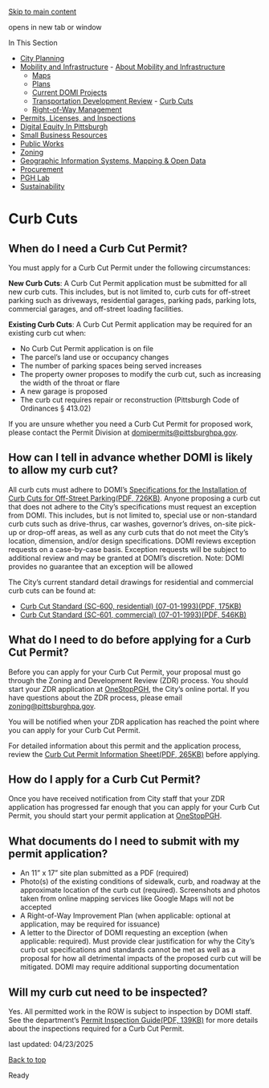 [Skip to main content](https://www.pittsburghpa.gov/Business-Development/Mobility-and-Infrastructure/Transportation-Development-Review/Curb-Cuts#main-content)

opens in new tab or window

In This Section

- [City Planning](https://www.pittsburghpa.gov/Business-Development/City-Planning)
- [Mobility and Infrastructure](https://www.pittsburghpa.gov/Business-Development/Mobility-and-Infrastructure)  - [About Mobility and Infrastructure](https://www.pittsburghpa.gov/Business-Development/Mobility-and-Infrastructure/About-Mobility-and-Infrastructure)
  - [Maps](https://www.pittsburghpa.gov/Business-Development/Mobility-and-Infrastructure/Maps)
  - [Plans](https://www.pittsburghpa.gov/Business-Development/Mobility-and-Infrastructure/Plans)
  - [Current DOMI Projects](https://www.pittsburghpa.gov/Business-Development/Mobility-and-Infrastructure/Current-DOMI-Projects)
  - [Transportation Development Review](https://www.pittsburghpa.gov/Business-Development/Mobility-and-Infrastructure/Transportation-Development-Review)    - [Curb Cuts](https://www.pittsburghpa.gov/Business-Development/Mobility-and-Infrastructure/Transportation-Development-Review/Curb-Cuts)
  - [Right-of-Way Management](https://www.pittsburghpa.gov/Business-Development/Mobility-and-Infrastructure/Right-of-Way-Management)
- [Permits, Licenses, and Inspections](https://www.pittsburghpa.gov/Business-Development/Permits-Licenses-and-Inspections)
- [Digital Equity In Pittsburgh](https://www.pittsburghpa.gov/Business-Development/Digital-Equity-In-Pittsburgh)
- [Small Business Resources](https://www.pittsburghpa.gov/Business-Development/Small-Business-Resources)
- [Public Works](https://www.pittsburghpa.gov/Business-Development/Public-Works)
- [Zoning](https://www.pittsburghpa.gov/Business-Development/Zoning)
- [Geographic Information Systems, Mapping & Open Data](https://www.pittsburghpa.gov/Business-Development/Geographic-Information-Systems-Mapping-Open-Data)
- [Procurement](https://www.pittsburghpa.gov/Business-Development/Procurement)
- [PGH Lab](https://www.pittsburghpa.gov/Business-Development/PGH-Lab)
- [Sustainability](https://www.pittsburghpa.gov/Business-Development/Sustainability)

# Curb Cuts

## When do I need a Curb Cut Permit?

You must apply for a Curb Cut Permit under the following circumstances:

**New Curb Cuts**: A Curb Cut Permit application must be submitted for all new curb cuts. This includes, but is not limited to, curb cuts for off-street parking such as driveways, residential garages, parking pads, parking lots, commercial garages, and off-street loading facilities.

**Existing Curb Cuts**: A Curb Cut Permit application may be required for an existing curb cut when:

- No Curb Cut Permit application is on file
- The parcel’s land use or occupancy changes
- The number of parking spaces being served increases
- The property owner proposes to modify the curb cut, such as increasing the width of the throat or flare
- A new garage is proposed
- The curb cut requires repair or reconstruction (Pittsburgh Code of Ordinances § 413.02)

If you are unsure whether you need a Curb Cut Permit for proposed work, please contact the Permit Division at [domipermits@pittsburghpa.gov](mailto:domipermits@pittsburghpa.gov).

## How can I tell in advance whether DOMI is likely to allow my curb cut?

All curb cuts must adhere to DOMI’s [Specifications for the Installation of Curb Cuts for Off-Street Parking(PDF, 726KB)](https://www.pittsburghpa.gov/files/assets/city/v/1/domi/documents/policies-and-standards/24453_curb_cut_specifications_for_off_street_parking_-_march_2024_updates.pdf). Anyone proposing a curb cut that does not adhere to the City’s specifications must request an exception from DOMI. This includes, but is not limited to, special use or non-standard curb cuts such as drive-thrus, car washes, governor’s drives, on-site pick-up or drop-off areas, as well as any curb cuts that do not meet the City’s location, dimension, and/or design specifications. DOMI reviews exception requests on a case-by-case basis. Exception requests will be subject to additional review and may be granted at DOMI’s discretion. Note: DOMI provides no guarantee that an exception will be allowed

The City’s current standard detail drawings for residential and commercial curb cuts can be found at:

- [Curb Cut Standard (SC-600, residential) (07-01-1993)(PDF, 175KB)](https://www.pittsburghpa.gov/files/assets/city/v/1/domi/documents/7847_sc-600_residential_curb_cut_standard_07_01_1993.pdf)
- [Curb Cut Standard (SC-601, commercial) (07-01-1993)(PDF, 546KB)](https://www.pittsburghpa.gov/files/assets/city/v/1/domi/documents/7849_sc-601_commercial_curb_cut_standard_07_01_1993.pdf)

## What do I need to do before applying for a Curb Cut Permit?

Before you can apply for your Curb Cut Permit, your proposal must go through the Zoning and Development Review (ZDR) process. You should start your ZDR application at [OneStopPGH](https://www.pittsburghpa.gov/Business-Development/Permits-Licenses-and-Inspections/OneStopPGH), the City’s online portal. If you have questions about the ZDR process, please email [zoning@pittsburghpa.gov](mailto:zoning@pittsburghpa.gov).

You will be notified when your ZDR application has reached the point where you can apply for your Curb Cut Permit.

For detailed information about this permit and the application process, review the [Curb Cut Permit Information Sheet(PDF, 265KB)](https://www.pittsburghpa.gov/files/assets/city/v/1/domi/documents/9421_curb_cut_permit_information_sheet_5.6.20.pdf) before applying.

## How do I apply for a Curb Cut Permit?

Once you have received notification from City staff that your ZDR application has progressed far enough that you can apply for your Curb Cut Permit, you should start your permit application at [OneStopPGH](https://www.pittsburghpa.gov/Business-Development/Permits-Licenses-and-Inspections/OneStopPGH).

## What documents do I need to submit with my permit application?

- An 11” x 17” site plan submitted as a PDF (required)
- Photo(s) of the existing conditions of sidewalk, curb, and roadway at the approximate location of the curb cut (required). Screenshots and photos taken from online mapping services like Google Maps will not be accepted
- A Right-of-Way Improvement Plan (when applicable: optional at application, may be required for issuance)
- A letter to the Director of DOMI requesting an exception (when applicable: required). Must provide clear justification for why the City’s curb cut specifications and standards cannot be met as well as a proposal for how all detrimental impacts of the proposed curb cut will be mitigated. DOMI may require additional supporting documentation

## Will my curb cut need to be inspected?

Yes. All permitted work in the ROW is subject to inspection by DOMI staff. See the department’s [Permit Inspection Guide(PDF, 139KB)](https://www.pittsburghpa.gov/files/assets/city/v/1/domi/documents/10639_permit_inspection_guide_7.14.20.pdf) for more details about the inspections required for a Curb Cut Permit.

last updated: 04/23/2025

[Back to top](https://www.pittsburghpa.gov/Business-Development/Mobility-and-Infrastructure/Transportation-Development-Review/Curb-Cuts#body-top)

Ready
